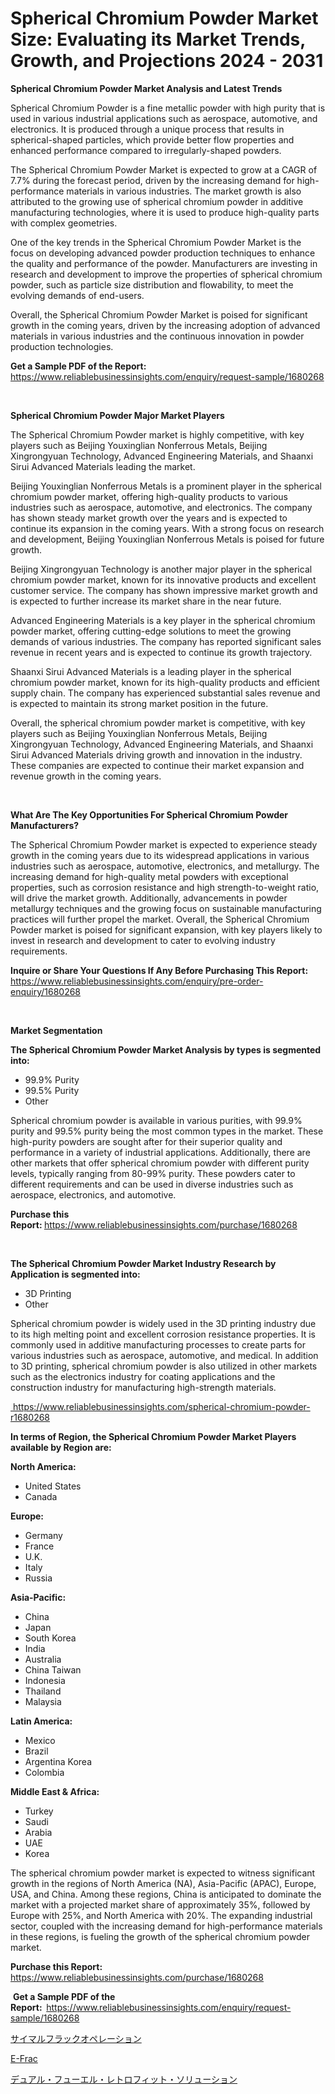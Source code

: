 <p><h1>Spherical Chromium Powder Market Size: Evaluating its Market Trends, Growth, and Projections 2024 - 2031</h1></p><p><strong>Spherical Chromium Powder Market Analysis and Latest Trends</strong></p>
<p><p>Spherical Chromium Powder is a fine metallic powder with high purity that is used in various industrial applications such as aerospace, automotive, and electronics. It is produced through a unique process that results in spherical-shaped particles, which provide better flow properties and enhanced performance compared to irregularly-shaped powders.</p><p>The Spherical Chromium Powder Market is expected to grow at a CAGR of 7.7% during the forecast period, driven by the increasing demand for high-performance materials in various industries. The market growth is also attributed to the growing use of spherical chromium powder in additive manufacturing technologies, where it is used to produce high-quality parts with complex geometries.</p><p>One of the key trends in the Spherical Chromium Powder Market is the focus on developing advanced powder production techniques to enhance the quality and performance of the powder. Manufacturers are investing in research and development to improve the properties of spherical chromium powder, such as particle size distribution and flowability, to meet the evolving demands of end-users.</p><p>Overall, the Spherical Chromium Powder Market is poised for significant growth in the coming years, driven by the increasing adoption of advanced materials in various industries and the continuous innovation in powder production technologies.</p></p>
<p><strong>Get a Sample PDF of the Report:&nbsp;</strong> <a href="https://www.reliablebusinessinsights.com/enquiry/request-sample/1680268">https://www.reliablebusinessinsights.com/enquiry/request-sample/1680268</a></p>
<p>&nbsp;</p>
<p><strong>Spherical Chromium Powder Major Market Players</strong></p>
<p><p>The Spherical Chromium Powder market is highly competitive, with key players such as Beijing Youxinglian Nonferrous Metals, Beijing Xingrongyuan Technology, Advanced Engineering Materials, and Shaanxi Sirui Advanced Materials leading the market.</p><p>Beijing Youxinglian Nonferrous Metals is a prominent player in the spherical chromium powder market, offering high-quality products to various industries such as aerospace, automotive, and electronics. The company has shown steady market growth over the years and is expected to continue its expansion in the coming years. With a strong focus on research and development, Beijing Youxinglian Nonferrous Metals is poised for future growth.</p><p>Beijing Xingrongyuan Technology is another major player in the spherical chromium powder market, known for its innovative products and excellent customer service. The company has shown impressive market growth and is expected to further increase its market share in the near future.</p><p>Advanced Engineering Materials is a key player in the spherical chromium powder market, offering cutting-edge solutions to meet the growing demands of various industries. The company has reported significant sales revenue in recent years and is expected to continue its growth trajectory.</p><p>Shaanxi Sirui Advanced Materials is a leading player in the spherical chromium powder market, known for its high-quality products and efficient supply chain. The company has experienced substantial sales revenue and is expected to maintain its strong market position in the future.</p><p>Overall, the spherical chromium powder market is competitive, with key players such as Beijing Youxinglian Nonferrous Metals, Beijing Xingrongyuan Technology, Advanced Engineering Materials, and Shaanxi Sirui Advanced Materials driving growth and innovation in the industry. These companies are expected to continue their market expansion and revenue growth in the coming years.</p></p>
<p>&nbsp;</p>
<p><strong>What Are The Key Opportunities For Spherical Chromium Powder Manufacturers?</strong></p>
<p><p>The Spherical Chromium Powder market is expected to experience steady growth in the coming years due to its widespread applications in various industries such as aerospace, automotive, electronics, and metallurgy. The increasing demand for high-quality metal powders with exceptional properties, such as corrosion resistance and high strength-to-weight ratio, will drive the market growth. Additionally, advancements in powder metallurgy techniques and the growing focus on sustainable manufacturing practices will further propel the market. Overall, the Spherical Chromium Powder market is poised for significant expansion, with key players likely to invest in research and development to cater to evolving industry requirements.</p></p>
<p><strong>Inquire or Share Your Questions If Any Before Purchasing This Report:</strong> <a href="https://www.reliablebusinessinsights.com/enquiry/pre-order-enquiry/1680268">https://www.reliablebusinessinsights.com/enquiry/pre-order-enquiry/1680268</a></p>
<p>&nbsp;</p>
<p><strong>Market Segmentation</strong></p>
<p><strong>The Spherical Chromium Powder Market Analysis by types is segmented into:</strong></p>
<p><ul><li>99.9% Purity</li><li>99.5% Purity</li><li>Other</li></ul></p>
<p><p>Spherical chromium powder is available in various purities, with 99.9% purity and 99.5% purity being the most common types in the market. These high-purity powders are sought after for their superior quality and performance in a variety of industrial applications. Additionally, there are other markets that offer spherical chromium powder with different purity levels, typically ranging from 80-99% purity. These powders cater to different requirements and can be used in diverse industries such as aerospace, electronics, and automotive.</p></p>
<p><strong>Purchase this Report:&nbsp;</strong><a href="https://www.reliablebusinessinsights.com/purchase/1680268">https://www.reliablebusinessinsights.com/purchase/1680268</a></p>
<p>&nbsp;</p>
<p><strong>The Spherical Chromium Powder Market Industry Research by Application is segmented into:</strong></p>
<p><ul><li>3D Printing</li><li>Other</li></ul></p>
<p><p>Spherical chromium powder is widely used in the 3D printing industry due to its high melting point and excellent corrosion resistance properties. It is commonly used in additive manufacturing processes to create parts for various industries such as aerospace, automotive, and medical. In addition to 3D printing, spherical chromium powder is also utilized in other markets such as the electronics industry for coating applications and the construction industry for manufacturing high-strength materials.</p></p>
<p><a href="https://www.reliablebusinessinsights.com/spherical-chromium-powder-r1680268">&nbsp;https://www.reliablebusinessinsights.com/spherical-chromium-powder-r1680268</a></p>
<p><strong>In terms of Region, the Spherical Chromium Powder Market Players available by Region are:</strong></p>
<p>
    <p> <strong> North America: </strong>
        <ul>
            <li>United States</li>
            <li>Canada</li>
        </ul>
        </p> 
    <p> <strong> Europe: </strong>
        <ul>
            <li>Germany</li>
            <li>France</li>
            <li>U.K.</li>
            <li>Italy</li>
            <li>Russia</li>
        </ul>
        </p> 
    <p> <strong> Asia-Pacific: </strong>
        <ul>
            <li>China</li>
            <li>Japan</li>
            <li>South Korea</li>
            <li>India</li>
            <li>Australia</li>
            <li>China Taiwan</li>
            <li>Indonesia</li>
            <li>Thailand</li>
            <li>Malaysia</li>
        </ul>
        </p> 
    <p> <strong> Latin America: </strong>
        <ul>
            <li>Mexico</li>
            <li>Brazil</li>
            <li>Argentina Korea</li>
            <li>Colombia</li>
        </ul>
        </p> 
    <p> <strong> Middle East & Africa: </strong>
        <ul>
            <li>Turkey</li>
            <li>Saudi</li>
            <li>Arabia</li>
            <li>UAE</li>
            <li>Korea</li>
        </ul>
    </p>
    </p>
<p><p>The spherical chromium powder market is expected to witness significant growth in the regions of North America (NA), Asia-Pacific (APAC), Europe, USA, and China. Among these regions, China is anticipated to dominate the market with a projected market share of approximately 35%, followed by Europe with 25%, and North America with 20%. The expanding industrial sector, coupled with the increasing demand for high-performance materials in these regions, is fueling the growth of the spherical chromium powder market.</p></p>
<p><strong>Purchase this Report: </strong><a href="https://www.reliablebusinessinsights.com/purchase/1680268">https://www.reliablebusinessinsights.com/purchase/1680268</a></p>
<p>&nbsp;<strong>Get a Sample PDF of the Report:&nbsp;&nbsp;</strong><a href="https://www.reliablebusinessinsights.com/enquiry/request-sample/1680268">https://www.reliablebusinessinsights.com/enquiry/request-sample/1680268</a></p>
<p><strong></strong></p>
<p><p><a href="https://github.com/oqoeusbvpadwjs08/Market-Research-Report-List-2/blob/main/7519058108251.md">サイマルフラックオペレーション</a></p><p><a href="https://github.com/JoanaNitzsche/Market-Research-Report-List-1/blob/main/8476206108249.md">E-Frac</a></p><p><a href="https://github.com/KaliMetz2023/Market-Research-Report-List-1/blob/main/9063197108250.md">デュアル・フューエル・レトロフィット・ソリューション</a></p></p>